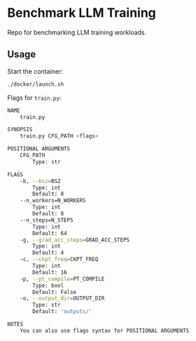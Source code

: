 # Benchmark LLM Training

Repo for benchmarking LLM training workloads.


## Usage

Start the container:
```bash
./docker/launch.sh
```

Flags for `train.py`:
```bash
NAME
	train.py

SYNOPSIS
	train.py CFG_PATH <flags>

POSITIONAL ARGUMENTS
	CFG_PATH
		Type: str

FLAGS
	-b, --bsz=BSZ
		Type: int
		Default: 8
	--n_workers=N_WORKERS
		Type: int
		Default: 8
	--n_steps=N_STEPS
		Type: int
		Default: 64
	-g, --grad_acc_steps=GRAD_ACC_STEPS
		Type: int
		Default: 4
	-c, --ckpt_freq=CKPT_FREQ
		Type: int
		Default: 16
	-p, --pt_compile=PT_COMPILE
		Type: bool
		Default: False
	-o, --output_dir=OUTPUT_DIR
		Type: str
		Default: 'outputs/'

NOTES
	You can also use flags syntax for POSITIONAL ARGUMENTS
```
